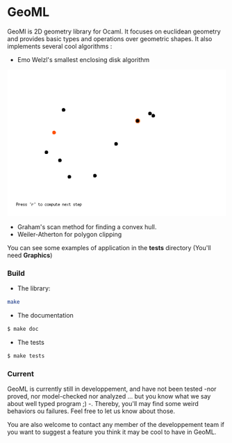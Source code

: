 # GeoML

GeoMl is 2D geometry library for Ocaml. It focuses on euclidean geometry
and provides basic types and operations over geometric shapes.
It also implements several cool algorithms :

* Emo Welzl's smallest enclosing disk algorithm

![ws](img/ws.gif)
* Graham's scan method for finding a convex hull.
* Weiler-Atherton for polygon clipping

You can see some examples of application in the **tests** directory (You'll need **Graphics**)
### Build 
- The library: 
```sh 
make
```
- The documentation 
```sh
$ make doc 
```
- The tests 
```sh
$ make tests
```

### Current
GeoML is currently still in developpement, and have not been tested -nor proved, nor model-checked nor analyzed ... but you know what we say about well typed program ;) -. Thereby, you'll may find some weird behaviors ou failures. Feel free to let us know about those.

You are also welcome to contact any member of the developpement team if you want to suggest a feature you think it may be cool to have in GeoML.

